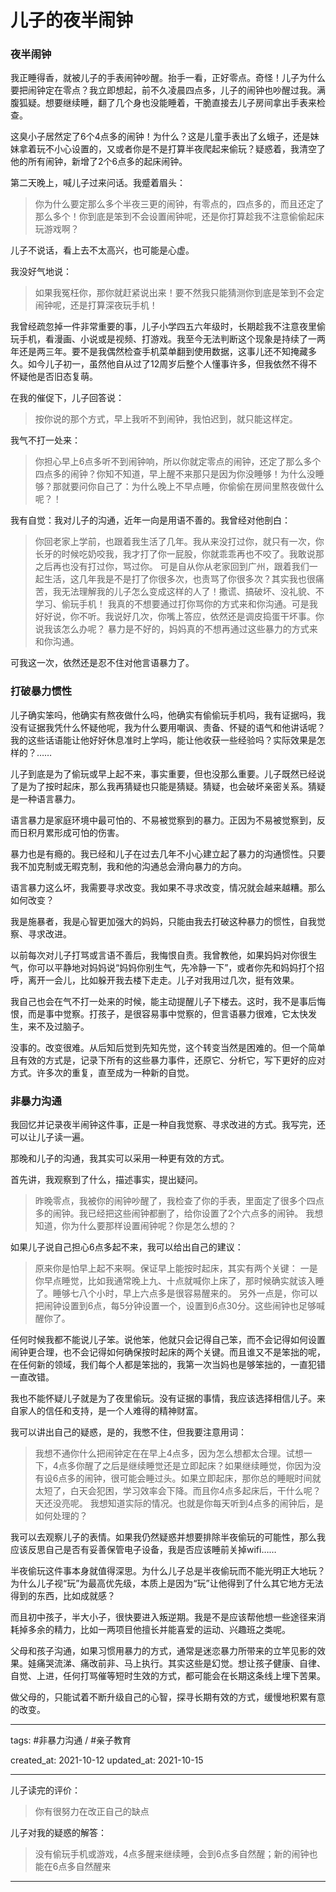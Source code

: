 # 儿子的夜半闹钟

### 夜半闹钟

我正睡得香，就被儿子的手表闹钟吵醒。抬手一看，正好零点。奇怪！儿子为什么要把闹钟定在零点？我立即想起，前不久凌晨四点多，儿子的闹钟也吵醒过我。满腹狐疑。想要继续睡，翻了几个身也没能睡着，干脆直接去儿子房间拿出手表来检查。

这臭小子居然定了6个4点多的闹钟！为什么？这是儿童手表出了幺蛾子，还是妹妹拿着玩不小心设置的，又或者你是不是打算半夜爬起来偷玩？疑惑着，我清空了他的所有闹钟，新增了2个6点多的起床闹钟。

第二天晚上，喊儿子过来问话。我蹙着眉头：

> 你为什么要定那么多个半夜三更的闹钟，有零点的，四点多的，而且还定了那么多个！你到底是笨到不会设置闹钟呢，还是你打算趁我不注意偷偷起床玩游戏啊？

儿子不说话，看上去不太高兴，也可能是心虚。

我没好气地说：

> 如果我冤枉你，那你就赶紧说出来！要不然我只能猜测你到底是笨到不会定闹钟呢，还是打算深夜玩手机！

我曾经疏忽掉一件非常重要的事，儿子小学四五六年级时，长期趁我不注意夜里偷玩手机，看漫画、小说或是视频、打游戏。我至今无法判断这个现象是持续了一两年还是两三年。要不是我偶然检查手机菜单翻到使用数据，这事儿还不知掩藏多久。如今儿子初一，虽然他自从过了12周岁后整个人懂事许多，但我依然不得不怀疑他是否旧态复萌。

在我的催促下，儿子回答说：

> 按你说的那个方式，早上我听不到闹钟，我怕迟到，就只能这样定。

我气不打一处来：

> 你担心早上6点多听不到闹钟响，所以你就定零点的闹钟，还定了那么多个四点多的闹钟？你知不知道，早上醒不来那只是因为你没睡够！为什么没睡够？那就要问你自己了：为什么晚上不早点睡，你偷偷在房间里熬夜做什么呢？！

我有自觉：我对儿子的沟通，近年一向是用语不善的。我曾经对他剖白：

> 你回老家上学前，也跟着我生活了几年。我从来没打过你，就只有一次，你长牙的时候吃奶咬我，我才打了你一屁股，你就乖乖再也不咬了。我敢说那之后再也没有打过你，骂过你。
> 可是自从你从老家回到广州，跟着我们一起生活，这几年我是不是打了你很多次，也责骂了你很多次？其实我也很痛苦，我无法理解我的儿子怎么变成这样的人了！撒谎、搞破坏、没礼貌、不学习、偷玩手机！
> 我真的不想要通过打你骂你的方式来和你沟通。可是我好好说，你不听。我说好几次，你嘴上答应，依然还是调皮捣蛋干坏事。你说我该怎么办呢？
> 暴力是不好的，妈妈真的不想再通过这些暴力的方式来和你沟通。

可我这一次，依然还是忍不住对他言语暴力了。

### 打破暴力惯性

儿子确实笨吗，他确实有熬夜做什么吗，他确实有偷偷玩手机吗，我有证据吗，我没有证据我凭什么怀疑他呢，我为什么要用嘲讽、责备、怀疑的语气和他讲话呢？我的这些话语能让他好好休息准时上学吗，能让他收获一些经验吗？实际效果是怎样的？……

儿子到底是为了偷玩或早上起不来，事实重要，但也没那么重要。儿子既然已经说了是为了按时起床，那么我再猜疑也只能是猜疑。猜疑，也会破坏亲密关系。猜疑是一种语言暴力。

语言暴力是家庭环境中最可怕的、不易被觉察到的暴力。正因为不易被觉察到，反而日积月累形成可怕的伤害。

暴力也是有瘾的。我已经和儿子在过去几年不小心建立起了暴力的沟通惯性。只要我不加克制或无暇克制，我和他的沟通总会滑向暴力的方向。

语言暴力这么坏，我需要寻求改变。我如果不寻求改变，情况就会越来越糟。那么如何改变？

我是施暴者，我是心智更加强大的妈妈，只能由我去打破这种暴力的惯性，自我觉察、寻求改进。

以前每次对儿子打骂或言语不善后，我悔恨自责。我曾教他，如果妈妈对你很生气，你可以平静地对妈妈说“妈妈你别生气，先冷静一下”，或者你先和妈妈打个招呼，离开一会儿，比如躲开我去楼下走走。儿子对我用过几次，挺有效果。

我自己也会在气不打一处来的时候，能主动提醒儿子下楼去。这时，我不是事后悔恨，而是事中觉察。打孩子，是很容易事中觉察的，但言语暴力很难，它太快发生，来不及过脑子。

没事的。改变很难。从后知后觉到先知先觉，这个转变当然是困难的。但一个简单且有效的方式是，记录下所有的这些暴力事件，还原它、分析它，写下更好的应对方式。许多次的重复，直至成为一种新的自觉。

### 非暴力沟通

我回忆并记录夜半闹钟这件事，正是一种自我觉察、寻求改进的方式。我写完，还可以让儿子读一遍。

那晚和儿子的沟通，我其实可以采用一种更有效的方式。

首先讲，我观察到了什么，描述事实，提出疑问。

> 昨晚零点，我被你的闹钟吵醒了，我检查了你的手表，里面定了很多个四点多的闹钟。我已经把这些闹钟都删了，给你设置了2个六点多的闹钟。
> 我想知道，你为什么要那样设置闹钟呢？你是怎么想的？

如果儿子说自己担心6点多起不来，我可以给出自己的建议：

> 原来你是怕早上起不来啊。保证早上能按时起床，其实有两个关键：
> 一是你早点睡觉，比如我通常晚上九、十点就喊你上床了，那时候确实就该入睡了。睡够七八个小时，早上六点多是很容易醒来的。
> 另外一点是，你可以把闹钟设置到6点，每5分钟设置一个，设置到6点30分。这些闹钟也足够喊醒你了。

任何时候我都不能说儿子笨。说他笨，他就只会记得自己笨，而不会记得如何设置闹钟更合理，也不会记得如何确保按时起床的两个关键。而且谁又不是笨拙的呢，在任何新的领域，我们每个人都是笨拙的，我第一次当妈也是够笨拙的，一直犯错一直改错。

我也不能怀疑儿子就是为了夜里偷玩。没有证据的事情，我应该选择相信儿子。来自家人的信任和支持，是一个人难得的精神财富。

我可以讲出自己的疑惑，是的，我憋不住，但我要注意用词：

> 我想不通你什么把闹钟定在在早上4点多，因为怎么想都太合理。试想一下，4点多你醒了之后是继续睡觉还是立即起床？如果继续睡觉，你因为没有设6点多的闹钟，很可能会睡过头。如果立即起床，那你总的睡眠时间就太短了，白天会犯困，学习效率会下降。而且你4点多起床后，干什么呢？天还没亮呢。
> 我想知道实际的情况。也就是你每天听到4点多的闹钟后，是如何处理的？

我可以去观察儿子的表情。如果我仍然疑惑并想要排除半夜偷玩的可能性，那么我应该反思自己是否有妥善保管电子设备，我是否应该睡前关掉wifi……

半夜偷玩这件事本身就值得深思。为什么儿子总是半夜偷玩而不能光明正大地玩？为什么儿子视“玩”为最高优先级，本质上是因为“玩”让他得到了什么其它地方无法得到的东西，比如成就感？

而且初中孩子，半大小子，很快要进入叛逆期。我是不是应该帮他想一些途径来消耗掉多余的精力，比如一两项目他擅长并能喜爱的运动、兴趣班之类呢。

父母和孩子沟通，如果习惯用暴力的方式，通常是迷恋暴力所带来的立竿见影的效果。娃痛哭流涕、痛改前非、马上执行。其实这些是幻觉。想让孩子健康、自律、自觉、上进，任何打骂催等短时生效的方式，都可能会在长期这条线上埋下苦果。

做父母的，只能试着不断升级自己的心智，探寻长期有效的方式，缓慢地积累有意的改变。


---

tags: #非暴力沟通 / #亲子教育

created_at: 2021-10-12
updated_at: 2021-10-15

---

儿子读完的评价：

> 你有很努力在改正自己的缺点

儿子对我的疑惑的解答：

> 没有偷玩手机或游戏，4点多醒来继续睡，会到6点多自然醒；新的闹钟也能在6点多自然醒来

---
